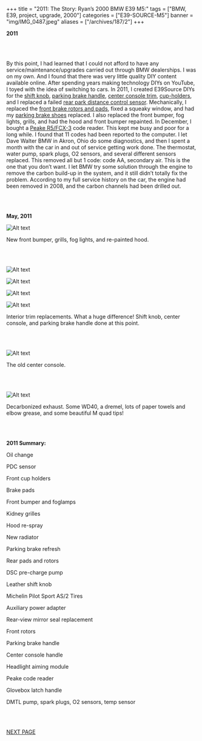 +++
title = "2011: The Story: Ryan’s 2000 BMW E39 M5:"
tags = ["BMW, E39, project, upgrade, 2000"]
categories = ["E39-SOURCE-M5"]
banner = "img/IMG_0487.jpeg"
aliases = ["/archives/187/2"]
+++

**2011**

&nbsp;<br/><br/>

By this point, I had learned that I could not afford to have any service/maintenance/upgrades carried out through BMW dealerships. I was on my own. And I found that there was very little quality DIY content available online. After spending years making technology DIYs on YouTube, I toyed with the idea of switching to cars. In 2011, I created E39Source DIYs for the [shift knob](http://www.youtube.com/watch?v=S-WjJgv7AHs), [parking brake handle](http://www.youtube.com/watch?v=RFTOM1-qXmU), [center console trim](http://www.youtube.com/watch?v=bkLTEcAdEMU), [cup-holders](https://www.youtube.com/watch?v=MnScPFwnB58), and I replaced a failed [rear park distance control sensor](http://www.youtube.com/watch?v=YSYNdfjVUro).  Mechanically, I replaced the [front brake rotors and pads](https://www.youtube.com/watch?v=q9O6TjvA_vA), fixed a squeaky window, and had my [parking brake shoes](https://www.youtube.com/watch?v=QQF6lUmDvOA) replaced.  I also replaced the front bumper, fog lights, grills, and had the hood and front bumper repainted.  In December, I bought a [Peake R5/FCX-3](http://www.youtube.com/watch?v=JXQ3D9P9g9o) code reader. This kept me busy and poor for a long while.  I found that 11 codes had been reported to the computer.  I let Dave Walter BMW in Akron, Ohio do some diagnostics, and then I spent a month with the car in and out of service getting work done.  The thermostat, water pump, spark plugs, O2 sensors, and several different sensors replaced. This removed all but 1 code: code AA, secondary air. This is the one that you don’t want.  I let BMW try some solution through the engine to remove the carbon build-up in the system, and it still didn’t totally fix the problem.  According to my full service history on the car, the engine had been removed in 2008, and the carbon channels had been drilled out.

&nbsp;<br/><br/>

**May, 2011**

![Alt text](https://e39source.com/wp-content/uploads/2012/12/IMG_0351.jpg)

New front bumper, grills, fog lights, and re-painted hood.

&nbsp;<br/><br/>

![Alt text](https://e39source.com/wp-content/uploads/2012/12/IMG_0353.jpg)

![Alt text](https://e39source.com/wp-content/uploads/2012/12/IMG_0354.jpg)

![Alt text](https://e39source.com/wp-content/uploads/2012/12/IMG_0357.jpg)

![Alt text](https://e39source.com/wp-content/uploads/2012/12/IMG_0709.jpg)

Interior trim replacements.  What a huge difference!  Shift knob, center console, and parking brake handle done at this point.

&nbsp;<br/><br/>

![Alt text](https://e39source.com/wp-content/uploads/2012/12/IMG_0710.jpg)

The old center console.

&nbsp;<br/><br/>

![Alt text](https://e39source.com/wp-content/uploads/2012/12/IMG_0723.jpg)

Decarbonized exhaust.  Some WD40, a dremel, lots of paper towels and elbow grease, and some beautiful M quad tips!

&nbsp;<br/><br/>

**2011 Summary:**

Oil change

PDC sensor

Front cup holders

Brake pads

Front bumper and foglamps

Kidney grilles

Hood re-spray

New radiator

Parking brake refresh

Rear pads and rotors

DSC pre-charge pump

Leather shift knob

Michelin Pilot Sport AS/2 Tires

Auxiliary power adapter

Rear-view mirror seal replacement

Front rotors

Parking brake handle

Center console handle

Headlight aiming module

Peake code reader

Glovebox latch handle

DMTL pump, spark plugs, O2 sensors, temp sensor

&nbsp;<br/><br/>

[NEXT PAGE](https://www.e39source.com/blog/the-story-ryans-200-bmw-e39-m5-2012/)

&nbsp;<br/><br/>